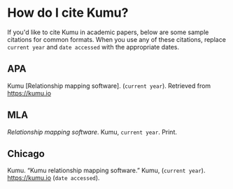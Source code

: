 # How do I cite Kumu?

If you'd like to cite Kumu in academic papers, below are some sample citations for common formats. When you use any of these citations, replace `current year` and `date accessed` with the appropriate dates.

## APA

Kumu [Relationship mapping software]. (`current year`). Retrieved from https://kumu.io


## MLA

_Relationship mapping software_. Kumu, `current year`. Print.


## Chicago

Kumu. “Kumu relationship mapping software.” Kumu, (`current year`). https://kumu.io (`date accessed`).



